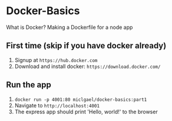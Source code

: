 # Docker-Basics
What is Docker? Making a Dockerfile for a node app

## First time (skip if you have docker already)
1. Signup at `https://hub.docker.com`
2. Download and install docker: `https://download.docker.com/`

## Run the app

1. `docker run -p 4001:80 miclgael/docker-basics:part1`
2. Navigate to `http://localhost:4001`
3. The express app should print 'Hello, world!' to the browser